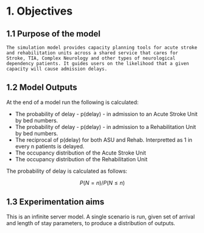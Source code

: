 # 1. Objectives

## 1.1 Purpose of the model

```{admonition} Primary purpose
The simulation model provides capacity planning tools for acute stroke and rehabilitation units across a shared service that cares for Stroke, TIA, Complex Neurology and other types of neurological dependency patients. It guides users on the likelihood that a given capacity will cause admission delays.
```

## 1.2 Model Outputs

At the end of a model run the following is calculated:

* The probability of delay - p(delay) - in admission to an Acute Stroke Unit by bed numbers.
* The probability of delay - p(delay) - in admission to a Rehabilitation Unit by bed numbers.
* The reciprocal of p(delay) for both ASU and Rehab. Interpretted as 1 in every n patients is delayed.
* The occupancy distribution of the Acute Stroke Unit
* The occupancy distribution of the Rehabilitation Unit

The probability of delay is calculated as follows:

$$P(N = n)/P(N \leq n)$$

## 1.3 Experimentation aims

This is an infinite server model.  A single scenario is run, given set of arrival and length of stay parameters, to produce a distribution of outputs.


